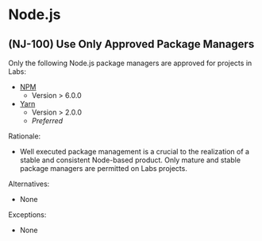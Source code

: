 # Node.js

## (NJ-100) Use Only Approved Package Managers

Only the following Node.js package managers are approved for projects in Labs:

- [NPM](https://docs.npmjs.com/)
    - Version > 6.0.0
- [Yarn](https://yarnpkg.com/)
    - Version > 2.0.0
    - *Preferred*

Rationale:

- Well executed package management is a crucial to the realization of a stable
  and consistent Node-based product. Only mature and stable package managers are
  permitted on Labs projects.

Alternatives:

- None

Exceptions:

- None
